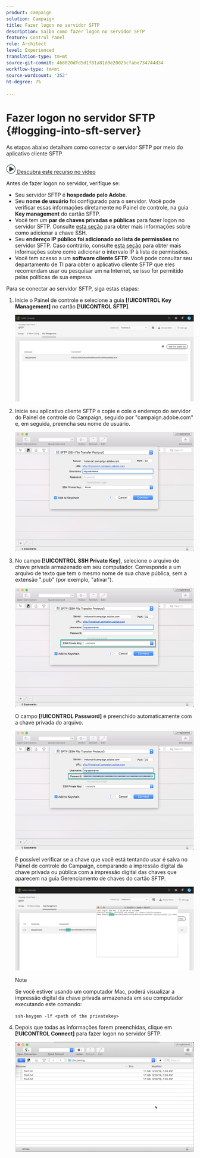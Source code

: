 ```yaml
---
product: campaign
solution: Campaign
title: Fazer logon no servidor SFTP
description: Saiba como fazer logon no servidor SFTP
feature: Control Panel
role: Architect
level: Experienced
translation-type: tm+mt
source-git-commit: 4b8020dfd5d1f81a81d0e20025cfabe734744d34
workflow-type: tm+mt
source-wordcount: '352'
ht-degree: 7%

---
```



# Fazer logon no servidor SFTP {#logging-into-sft-server}

As etapas abaixo detalham como conectar o servidor SFTP por meio do aplicativo cliente SFTP.

![](assets/do-not-localize/how-to-video.png)[ Descubra este recurso no vídeo](https://video.tv.adobe.com/v/27263?quality=12)

Antes de fazer logon no servidor, verifique se:

* Seu servidor SFTP é **hospedado pelo Adobe**.
* Seu **nome de usuário** foi configurado para o servidor. Você pode verificar essas informações diretamente no Painel de controle, na guia **Key management** do cartão SFTP.
* Você tem um **par de chaves privadas e públicas** para fazer logon no servidor SFTP. Consulte [esta seção](../../sftp/using/key-management.md) para obter mais informações sobre como adicionar a chave SSH.
* Seu **endereço IP público foi adicionado ao lista de permissões** no servidor SFTP. Caso contrário, consulte [esta seção](../../sftp/using/ip-range-allow-listing.md) para obter mais informações sobre como adicionar o intervalo IP à lista de permissões.
* Você tem acesso a um **software cliente SFTP**. Você pode consultar seu departamento de TI para obter o aplicativo cliente SFTP que eles recomendam usar ou pesquisar um na Internet, se isso for permitido pelas políticas de sua empresa.

Para se conectar ao servidor SFTP, siga estas etapas:

1. Inicie o Painel de controle e selecione a guia **[!UICONTROL Key Management]** no cartão **[!UICONTROL SFTP]**.

   ![](assets/sftp_card.png)

1. Inicie seu aplicativo cliente SFTP e copie e cole o endereço do servidor do Painel de controle do Campaign, seguido por &quot;campaign.adobe.com&quot; e, em seguida, preencha seu nome de usuário.

   ![](assets/do-not-localize/connect1.png)

1. No campo **[!UICONTROL SSH Private Key]**, selecione o arquivo de chave privada armazenado em seu computador. Corresponde a um arquivo de texto que tem o mesmo nome de sua chave pública, sem a extensão &quot;.pub&quot; (por exemplo, &quot;ativar&quot;).

   ![](assets/do-not-localize/connect2.png)

   O campo **[!UICONTROL Password]** é preenchido automaticamente com a chave privada do arquivo.

   ![](assets/do-not-localize/connect3.png)

   É possível verificar se a chave que você está tentando usar é salva no Painel de controle do Campaign, comparando a impressão digital da chave privada ou pública com a impressão digital das chaves que aparecem na guia Gerenciamento de chaves do cartão SFTP.

   ![](assets/fingerprint_compare.png)

   >[!NOTE]
   >
   >Se você estiver usando um computador Mac, poderá visualizar a impressão digital da chave privada armazenada em seu computador executando este comando:
   >
   >`ssh-keygen -lf <path of the privatekey>`

1. Depois que todas as informações forem preenchidas, clique em **[!UICONTROL Connect]** para fazer logon no servidor SFTP.

   ![](assets/do-not-localize/sftpconnected.png)
